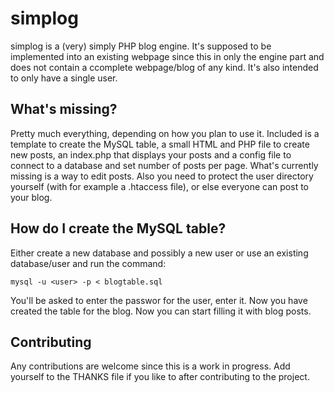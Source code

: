 simplog
=======

simplog is a (very) simply PHP blog engine. It's supposed to be implemented into an existing webpage since this in only the engine part and does not contain a ccomplete webpage/blog of any kind. It's also intended to only have a single user.

What's missing?
---------------
Pretty much everything, depending on how you plan to use it. Included is a template to create the MySQL table, a small HTML and PHP file to create new posts, an index.php that displays your posts and a config file to connect to a database and set number of posts per page. What's currently missing is a way to edit posts. Also you need to protect the user directory yourself (with for example a .htaccess file), or else everyone can post to your blog.

How do I create the MySQL table?
--------------------------------
Either create a new database and possibly a new user or use an existing database/user and run the command:

	mysql -u <user> -p < blogtable.sql

You'll be asked to enter the passwor for the user, enter it. Now you have created the table for the blog. Now you can start filling it with blog posts.

Contributing
------------
Any contributions are welcome since this is a work in progress.
Add yourself to the THANKS file if you like to after contributing to the project.

